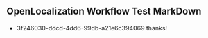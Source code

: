## OpenLocalization Workflow Test MarkDown
* 3f246030-ddcd-4dd6-99db-a21e6c394069 thanks!

<!--HONumber=Jul16_HO3-->


